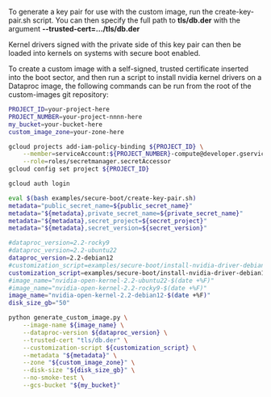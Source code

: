 To generate a key pair for use with the custom image, run the
create-key-pair.sh script.  You can then specify the full path to
**tls/db.der** with the argument **--trusted-cert=.../tls/db.der**

Kernel drivers signed with the private side of this key pair can then
be loaded into kernels on systems with secure boot enabled.

To create a custom image with a self-signed, trusted certificate
inserted into the boot sector, and then run a script to install nvidia
kernel drivers on a Dataproc image, the following commands can be
run from the root of the custom-images git repository:

```bash
PROJECT_ID=your-project-here
PROJECT_NUMBER=your-project-nnnn-here
my_bucket=your-bucket-here
custom_image_zone=your-zone-here

gcloud projects add-iam-policy-binding ${PROJECT_ID} \
	--member=serviceAccount:${PROJECT_NUMBER}-compute@developer.gserviceaccount.com \
	--role=roles/secretmanager.secretAccessor
gcloud config set project ${PROJECT_ID}

gcloud auth login

eval $(bash examples/secure-boot/create-key-pair.sh)
metadata="public_secret_name=${public_secret_name}"
metadata="${metadata},private_secret_name=${private_secret_name}"
metadata="${metadata},secret_project=${secret_project}"
metadata="${metadata},secret_version=${secret_version}"

#dataproc_version=2.2-rocky9
#dataproc_version=2.2-ubuntu22
dataproc_version=2.2-debian12
#customization_script=examples/secure-boot/install-nvidia-driver-debian11.sh
customization_script=examples/secure-boot/install-nvidia-driver-debian12.sh
#image_name="nvidia-open-kernel-2.2-ubuntu22-$(date +%F)"
#image_name="nvidia-open-kernel-2.2-rocky9-$(date +%F)"
image_name="nvidia-open-kernel-2.2-debian12-$(date +%F)"
disk_size_gb="50"

python generate_custom_image.py \
    --image-name ${image_name} \
    --dataproc-version ${dataproc_version} \
    --trusted-cert "tls/db.der" \
    --customization-script ${customization_script} \
    --metadata "${metadata}" \
    --zone "${custom_image_zone}" \
    --disk-size "${disk_size_gb}" \
    --no-smoke-test \
    --gcs-bucket "${my_bucket}"
```




